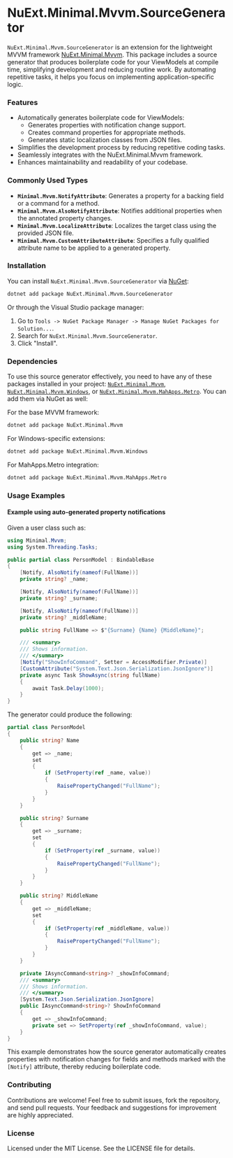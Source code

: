# NuExt.Minimal.Mvvm.SourceGenerator

`NuExt.Minimal.Mvvm.SourceGenerator` is an extension for the lightweight MVVM framework [NuExt.Minimal.Mvvm](https://github.com/IvanGit/NuExt.Minimal.Mvvm). This package includes a source generator that produces boilerplate code for your ViewModels at compile time, simplifying development and reducing routine work. By automating repetitive tasks, it helps you focus on implementing application-specific logic.

### Features

- Automatically generates boilerplate code for ViewModels:
  - Generates properties with notification change support.
  - Creates command properties for appropriate methods.
  - Generates static localization classes from JSON files.
- Simplifies the development process by reducing repetitive coding tasks.
- Seamlessly integrates with the NuExt.Minimal.Mvvm framework.
- Enhances maintainability and readability of your codebase.

### Commonly Used Types

- **`Minimal.Mvvm.NotifyAttribute`**: Generates a property for a backing field or a command for a method.
- **`Minimal.Mvvm.AlsoNotifyAttribute`**: Notifies additional properties  when the annotated property changes.
- **`Minimal.Mvvm.LocalizeAttribute`**: Localizes the target class using the provided JSON file.
- **`Minimal.Mvvm.CustomAttributeAttribute`**: Specifies a fully qualified attribute name to be applied to a generated property.

### Installation

You can install `NuExt.Minimal.Mvvm.SourceGenerator` via [NuGet](https://www.nuget.org/):

```sh
dotnet add package NuExt.Minimal.Mvvm.SourceGenerator
```

Or through the Visual Studio package manager:

1. Go to `Tools -> NuGet Package Manager -> Manage NuGet Packages for Solution...`.
2. Search for `NuExt.Minimal.Mvvm.SourceGenerator`.
3. Click "Install".

### Dependencies

To use this source generator effectively, you need to have any of these packages installed in your project: [`NuExt.Minimal.Mvvm`](https://www.nuget.org/packages/NuExt.Minimal.Mvvm), [`NuExt.Minimal.Mvvm.Windows`](https://www.nuget.org/packages/NuExt.Minimal.Mvvm.Windows), or [`NuExt.Minimal.Mvvm.MahApps.Metro`](https://www.nuget.org/packages/NuExt.Minimal.Mvvm.MahApps.Metro). You can add them via NuGet as well:

For the base MVVM framework:
```sh
dotnet add package NuExt.Minimal.Mvvm
```

For Windows-specific extensions:
```sh
dotnet add package NuExt.Minimal.Mvvm.Windows
```

For MahApps.Metro integration:
```sh
dotnet add package NuExt.Minimal.Mvvm.MahApps.Metro
```

### Usage Examples

#### Example using auto-generated property notifications

Given a user class such as:

```csharp
using Minimal.Mvvm;
using System.Threading.Tasks;

public partial class PersonModel : BindableBase
{
    [Notify, AlsoNotify(nameof(FullName))]
    private string? _name;

    [Notify, AlsoNotify(nameof(FullName))]
    private string? _surname;

    [Notify, AlsoNotify(nameof(FullName))]
    private string? _middleName;

    public string FullName => $"{Surname} {Name} {MiddleName}";

    /// <summary>
    /// Shows information.
    /// </summary>
    [Notify("ShowInfoCommand", Setter = AccessModifier.Private)]
    [CustomAttribute("System.Text.Json.Serialization.JsonIgnore")]
    private async Task ShowAsync(string fullName)
    {
        await Task.Delay(1000);
    }
}
```

The generator could produce the following:

```csharp
partial class PersonModel
{
    public string? Name
    {
        get => _name;
        set
        {
            if (SetProperty(ref _name, value))
            {
                RaisePropertyChanged("FullName");
            }
        }
    }

    public string? Surname
    {
        get => _surname;
        set
        {
            if (SetProperty(ref _surname, value))
            {
                RaisePropertyChanged("FullName");
            }
        }
    }

    public string? MiddleName
    {
        get => _middleName;
        set
        {
            if (SetProperty(ref _middleName, value))
            {
                RaisePropertyChanged("FullName");
            }
        }
    }

    private IAsyncCommand<string>? _showInfoCommand;
    /// <summary>
    /// Shows information.
    /// </summary>
    [System.Text.Json.Serialization.JsonIgnore]
    public IAsyncCommand<string>? ShowInfoCommand
    {
        get => _showInfoCommand;
        private set => SetProperty(ref _showInfoCommand, value);
    }
}
```

This example demonstrates how the source generator automatically creates properties with notification changes for fields and methods marked with the `[Notify]` attribute, thereby reducing boilerplate code.

### Contributing

Contributions are welcome! Feel free to submit issues, fork the repository, and send pull requests. Your feedback and suggestions for improvement are highly appreciated.

### License

Licensed under the MIT License. See the LICENSE file for details.